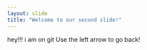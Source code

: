 ```yaml
---
layout: slide
title: "Welcome to our second slide!"
---
```

hey!!! i am on git
Use the left arrow to go back!
